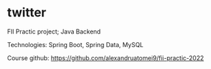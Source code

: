 # twitter
FII Practic project; Java Backend

Technologies: Spring Boot, Spring Data, MySQL

Course github: https://github.com/alexandruatomei9/fii-practic-2022
